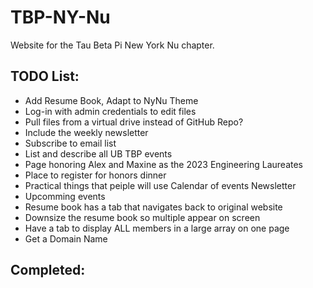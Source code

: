 # TBP-NY-Nu
Website for the Tau Beta Pi New York Nu chapter.

## TODO List:
- Add Resume Book, Adapt to NyNu Theme
- Log-in with admin credentials to edit files
- Pull files from a virtual drive instead of GitHub Repo?
- Include the weekly newsletter
- Subscribe to email list
- List and describe all UB TBP events
- Page honoring Alex and Maxine as the 2023 Engineering Laureates
- Place to register for honors dinner
- Practical things that peiple will use
    Calendar of events
    Newsletter
- Upcomming events
- Resume book has a tab that navigates back to original website
- Downsize the resume book so multiple appear on screen
- Have a tab to display ALL members in a large array on one page
- Get a Domain Name
  
## Completed:
